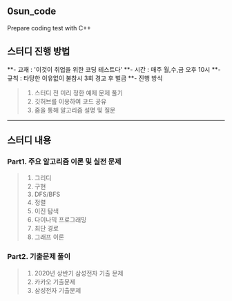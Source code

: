 ## 0sun_code
 Prepare coding test with C++






## 스터디 진행 방법
**- 교재 : '이것이 취업을 위한 코딩 테스트다'
**- 시간 : 매주 월,수,금 오후 10시
**- 규칙 : 타당한 이유없이 불참시 3회 경고 후 벌금
**- 진행 방식
> 1. 스터디 전 미리 정한 예제 문제 풀기
> 2. 깃허브를 이용하여 코드 공유
> 3. 줌을 통해 알고리즘 설명 및 질문


-----


## 스터디 내용
### Part1. 주요 알고리즘 이론 및 실전 문제
> 01. 그리디
> 02. 구현
> 03. DFS/BFS
> 04. 정렬
> 05. 이진 탐색
> 06. 다이나믹 프로그래밍
> 07. 최단 경로
> 08. 그래프 이론
### Part2. 기출문제 풀이
> 01. 2020년 상반기 삼성전자 기출 문제
> 02. 카카오 기출문제
> 03. 삼성전자 기출문제
